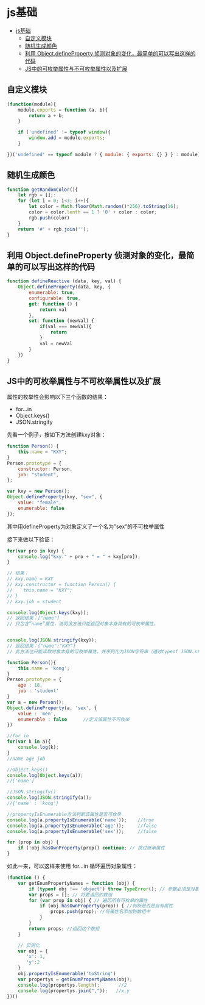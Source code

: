 js基础
====
<!-- TOC -->

- [js基础](#js基础)
  - [自定义模块](#自定义模块)
  - [随机生成颜色](#随机生成颜色)
  - [利用 Object.defineProperty 侦测对象的变化，最简单的可以写出这样的代码](#利用-ObjectdefineProperty-侦测对象的变化最简单的可以写出这样的代码)
  - [JS中的可枚举属性与不可枚举属性以及扩展](#JS中的可枚举属性与不可枚举属性以及扩展)

<!-- /TOC -->
## 自定义模块
```javascript
(function(module){
	module.exports = function (a, b){
		return a + b;
	}

	if ('undefined' != typeof window){
		window.add = module.exports;
	}

})('undefined' == typeof module ? { module: { exports: {} } } : module);
```

## 随机生成颜色
```javascript
function getRandomColor(){
	let rgb = [];:
	for (let i = 0; i<3; i++){
		let color = Math.floor(Math.random()*256).toString(16);
		color = color.lenth == 1 ? '0' + color : color;
		rgb.push(color)
	}
	return '#' + rgb.join('');
}
```

## 利用 Object.defineProperty 侦测对象的变化，最简单的可以写出这样的代码
```javascript
function defineReactive (data, key, val) {
    Object.defineProperty(data, key, {
        enumerable: true,
        configurable: true,
        get: function () {
            return val
        },
        set: function (newVal) {
            if(val === newVal){
                return
            }
            val = newVal
        }
    })
}
```

## JS中的可枚举属性与不可枚举属性以及扩展
属性的枚举性会影响以下三个函数的结果：
- for…in
- Object.keys()
- JSON.stringify

先看一个例子，按如下方法创建kxy对象：
```js
function Person() {
    this.name = "KXY";
}
Person.prototype = {
    constructor: Person,
    job: "student",
};

var kxy = new Person();
Object.defineProperty(kxy, "sex", {
    value: "female",
    enumerable: false
});
```

其中用defineProperty为对象定义了一个名为”sex”的不可枚举属性

接下来做以下验证：
```javascript
for(var pro in kxy) {
    console.log("kxy." + pro + " = " + kxy[pro]);
}

// 结果：
// kxy.name = KXY
// kxy.constructor = function Person() {
//    this.name = "KXY";
// }
// kxy.job = student

console.log(Object.keys(kxy));
// 返回结果：["name"]
// 只包含”name”属性，说明该方法只能返回对象本身具有的可枚举属性。


console.log(JSON.stringify(kxy));
// 返回结果：{"name":"KXY"}
// 此方法也只能读取对象本身的可枚举属性，并序列化为JSON字符串（通过typeof JSON.stringify(kxy)得到string类型）。
```

```javascript
function Person(){  
    this.name = 'kong';  
}  
Person.prototype = {  
    age : 18,  
    job : 'student'  
}  
var a = new Person();  
Object.defineProperty(a, 'sex', {  
    value : 'men',  
    enumerable : false      //定义该属性不可枚举  
})  

//for in  
for(var k in a){  
    console.log(k);  
}  
//name age job  

//Object.keys()  
console.log(Object.keys(a));  
//['name']  

//JSON.stringify()  
console.log(JSON.stringify(a));  
//{'name' : 'kong'}  

//propertyIsEnumerable方法判断该属性是否可枚举  
console.log(a.propertyIsEnumerable('name'));    //true  
console.log(a.propertyIsEnumerable('age'));     //false  
console.log(a.propertyIsEnumerable('sex'));     //false  
```

```javascript
for (prop in obj) {
    if (!obj.hasOwnProperty(prop)) continue; // 跳过继承属性
}
```

如此一来，可以这样来使用 for...in 循环遍历对象属性：
```js
(function () {
    var getEnumPropertyNames = function (obj) {
        if (typeof obj !== 'object') throw TypeError(); // 参数必须是对象
        var props = []; // 将要返回的数组
        for (var prop in obj) { // 遍历所有可枚举的属性
            if (obj.hasOwnProperty(prop)) { //判断是否是自有属性
                props.push(prop); //将属性名添加到数组中
            }
        }
        return props; //返回这个数组
    }

    // 实例化
    var obj = {
       'x': 1,
       'y':2
    }
    obj.propertyIsEnumerable('toString')
    var propertys = getEnumPropertyNames(obj);
    console.log(propertys.length);       //2
    console.log(propertys.join(","));   //x,y
})()
```